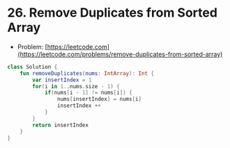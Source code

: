 # 26. Remove Duplicates from Sorted Array

- Problem: [https://leetcode.com](https://leetcode.com/problems/remove-duplicates-from-sorted-array)

```kotlin
class Solution {
    fun removeDuplicates(nums: IntArray): Int {
        var insertIndex = 1
        for(i in 1..nums.size - 1) {
            if(nums[i - 1] != nums[i]) {
                nums[insertIndex] = nums[i]
                insertIndex ++
            }
        }
        return insertIndex
    }
}
```